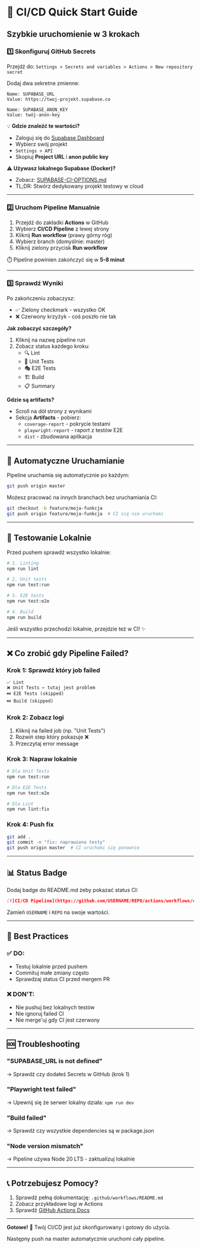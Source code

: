 # 🚀 CI/CD Quick Start Guide

## Szybkie uruchomienie w 3 krokach

### 1️⃣ Skonfiguruj GitHub Secrets

Przejdź do: `Settings > Secrets and variables > Actions > New repository secret`

Dodaj dwa sekretne zmienne:

```
Name: SUPABASE_URL
Value: https://twoj-projekt.supabase.co
```

```
Name: SUPABASE_ANON_KEY  
Value: twój-anon-key
```

💡 **Gdzie znaleźć te wartości?**
- Zaloguj się do [Supabase Dashboard](https://supabase.com/dashboard)
- Wybierz swój projekt
- `Settings > API`
- Skopiuj **Project URL** i **anon public key**

⚠️ **Używasz lokalnego Supabase (Docker)?**
- Zobacz: [SUPABASE-CI-OPTIONS.md](SUPABASE-CI-OPTIONS.md)
- TL;DR: Stwórz dedykowany projekt testowy w cloud

---

### 2️⃣ Uruchom Pipeline Manualnie

1. Przejdź do zakładki **Actions** w GitHub
2. Wybierz **CI/CD Pipeline** z lewej strony
3. Kliknij **Run workflow** (prawy górny róg)
4. Wybierz branch (domyślnie: master)
5. Kliknij zielony przycisk **Run workflow**

⏱️ Pipeline powinien zakończyć się w **5-8 minut**

---

### 3️⃣ Sprawdź Wyniki

Po zakończeniu zobaczysz:
- ✅ Zielony checkmark - wszystko OK
- ❌ Czerwony krzyżyk - coś poszło nie tak

**Jak zobaczyć szczegóły?**
1. Kliknij na nazwę pipeline run
2. Zobacz status każdego kroku:
   - 🔍 Lint
   - 🧪 Unit Tests  
   - 🎭 E2E Tests
   - 🏗️ Build
   - 📋 Summary

**Gdzie są artifacts?**
- Scroll na dół strony z wynikami
- Sekcja **Artifacts** - pobierz:
  - `coverage-report` - pokrycie testami
  - `playwright-report` - raport z testów E2E
  - `dist` - zbudowana aplikacja

---

## 🔄 Automatyczne Uruchamianie

Pipeline uruchamia się automatycznie po każdym:
```bash
git push origin master
```

Możesz pracować na innych branchach bez uruchamiania CI:
```bash
git checkout -b feature/moja-funkcja
git push origin feature/moja-funkcja  # CI się nie uruchomi
```

---

## 🧪 Testowanie Lokalnie

Przed pushem sprawdź wszystko lokalnie:

```bash
# 1. Linting
npm run lint

# 2. Unit tests
npm run test:run

# 3. E2E tests  
npm run test:e2e

# 4. Build
npm run build
```

Jeśli wszystko przechodzi lokalnie, przejdzie też w CI! ✨

---

## ❌ Co zrobić gdy Pipeline Failed?

### Krok 1: Sprawdź który job failed
```
✅ Lint
❌ Unit Tests ← tutaj jest problem
⏭️ E2E Tests (skipped)
⏭️ Build (skipped)
```

### Krok 2: Zobacz logi
1. Kliknij na failed job (np. "Unit Tests")
2. Rozwiń step który pokazuje ❌
3. Przeczytaj error message

### Krok 3: Napraw lokalnie
```bash
# Dla Unit Tests
npm run test:run

# Dla E2E Tests  
npm run test:e2e

# Dla Lint
npm run lint:fix
```

### Krok 4: Push fix
```bash
git add .
git commit -m "fix: naprawiono testy"
git push origin master  # CI uruchomi się ponownie
```

---

## 📊 Status Badge

Dodaj badge do README.md żeby pokazać status CI:

```markdown
[![CI/CD Pipeline](https://github.com/USERNAME/REPO/actions/workflows/ci.yml/badge.svg)](https://github.com/USERNAME/REPO/actions/workflows/ci.yml)
```

Zamień `USERNAME` i `REPO` na swoje wartości.

---

## 🎯 Best Practices

### ✅ DO:
- Testuj lokalnie przed pushem
- Commituj małe zmiany często
- Sprawdzaj status CI przed mergem PR

### ❌ DON'T:
- Nie pushuj bez lokalnych testów
- Nie ignoruj failed CI
- Nie merge'uj gdy CI jest czerwony

---

## 🆘 Troubleshooting

### "SUPABASE_URL is not defined"
→ Sprawdź czy dodałeś Secrets w GitHub (krok 1)

### "Playwright test failed"
→ Upewnij się że serwer lokalny działa: `npm run dev`

### "Build failed"
→ Sprawdź czy wszystkie dependencies są w package.json

### "Node version mismatch"
→ Pipeline używa Node 20 LTS - zaktualizuj lokalnie

---

## 📞 Potrzebujesz Pomocy?

1. Sprawdź pełną dokumentację: `.github/workflows/README.md`
2. Zobacz przykładowe logi w Actions
3. Sprawdź [GitHub Actions Docs](https://docs.github.com/en/actions)

---

**Gotowe!** 🎉 Twój CI/CD jest już skonfigurowany i gotowy do użycia.

Następny push na master automatycznie uruchomi cały pipeline.

